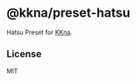 # @kkna/preset-hatsu

Hatsu Preset for [KKna](https://github.com/importantimport/kkna).

## License

MIT

